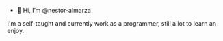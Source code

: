 - 👋 Hi, I’m @nestor-almarza

I'm a self-taught and currently work as a programmer, still a lot to learn an enjoy.
